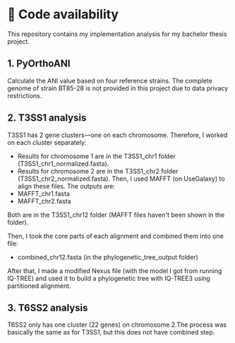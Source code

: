 # 🧬 Code availability

This repository contains my implementation analysis for my bachelor thesis project. 

## 1. PyOrthoANI
Calculate the ANI value based on four reference strains. The complete genome of strain BT85-28 is not provided in this project due to data privacy restrictions.

## 2. T3SS1 analysis

T3SS1 has 2 gene clusters—one on each chromosome. Therefore, I worked on each cluster separately:
+ Results for chromosome 1 are in the T3SS1_chr1 folder (T3SS1_chr1_normalized.fasta).
+ Results for chromosome 2 are in the T3SS1_chr2 folder (T3SS1_chr2_normalized.fasta).
Then, I used MAFFT (on UseGalaxy) to align these files. The outputs are:
+ MAFFT_chr1.fasta
+ MAFFT_chr2.fasta

Both are in the T3SS1_chr12 folder (MAFFT files haven't been shown in the folder).

Then, I took the core parts of each alignment and combined them into one file:
+ combined_chr12.fasta (in the phylogenetic_tree_output folder)

After that, I made a modified Nexus file (with the model I got from running IQ-TREE) and used it to build a phylogenetic tree with IQ-TREE3 using partitioned alignment.

## 3. T6SS2 analysis
T6SS2 only has one cluster (22 genes) on chromosome 2.The process was basically the same as for T3SS1, but this does not have combined step.
